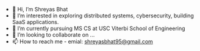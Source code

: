 - 👋 Hi, I’m Shreyas Bhat
- 👀 I’m interested in exploring distributed systems, cybersecurity, building SaaS applications.
- 🌱 I’m currently pursuing MS CS at USC Viterbi School of Engineering
- 💞️ I’m looking to collaborate on ...
- 📫 How to reach me - emial: shreyasbhat95@gmail.com

<!---
shreyasbhat95/shreyasbhat95 is a ✨ special ✨ repository because its `README.md` (this file) appears on your GitHub profile.
You can click the Preview link to take a look at your changes.
--->
